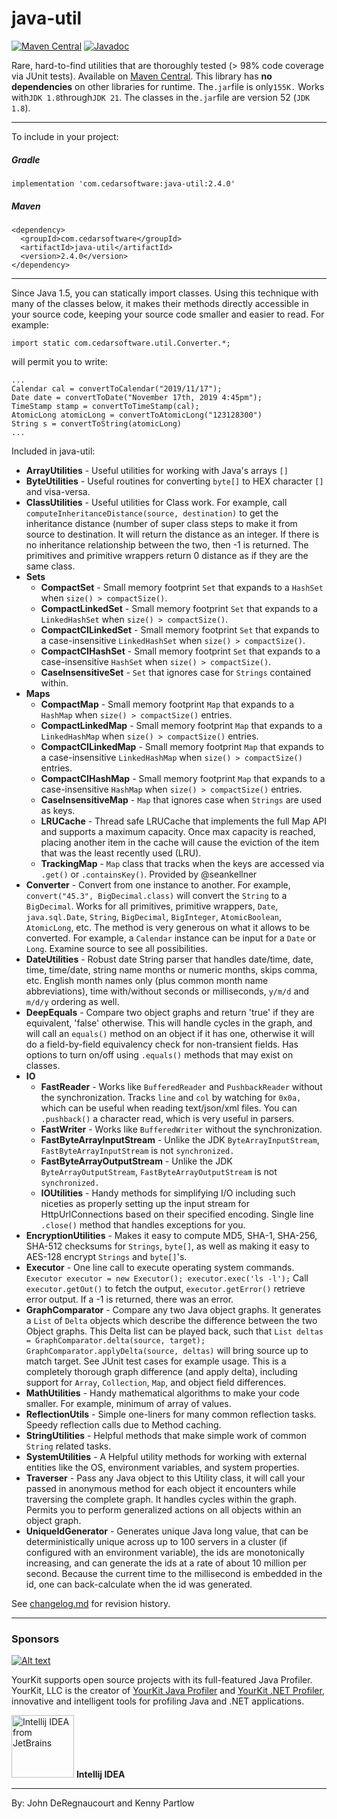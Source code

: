 java-util
=========
<!--[![Build Status](https://travis-ci.org/jdereg/java-util.svg?branch=master)](https://travis-ci.org/jdereg/java-util) -->
[![Maven Central](https://maven-badges.herokuapp.com/maven-central/com.cedarsoftware/java-util/badge.svg)](https://maven-badges.herokuapp.com/maven-central/com.cedarsoftware/java-util)
[![Javadoc](https://javadoc.io/badge/com.cedarsoftware/java-util.svg)](http://www.javadoc.io/doc/com.cedarsoftware/java-util)

Rare, hard-to-find utilities that are thoroughly tested (> 98% code coverage via JUnit tests).
Available on [Maven Central](https://central.sonatype.com/search?q=java-util&namespace=com.cedarsoftware). 
This library has <b>no dependencies</b> on other libraries for runtime.
The`.jar`file is only`155K.`
Works with`JDK 1.8`through`JDK 21`.
The classes in the`.jar`file are version 52 (`JDK 1.8`).

---
To include in your project:
##### Gradle
```
implementation 'com.cedarsoftware:java-util:2.4.0'
```

##### Maven
```
<dependency>
  <groupId>com.cedarsoftware</groupId>
  <artifactId>java-util</artifactId>
  <version>2.4.0</version>
</dependency>
```
---

Since Java 1.5, you can statically import classes.  Using this technique with many of the classes below, it makes their methods directly accessible in your source code, keeping your source code smaller and easier to read.  For example:

```
import static com.cedarsoftware.util.Converter.*;
```
will permit you to write:
```
...
Calendar cal = convertToCalendar("2019/11/17");
Date date = convertToDate("November 17th, 2019 4:45pm");
TimeStamp stamp = convertToTimeStamp(cal);
AtomicLong atomicLong = convertToAtomicLong("123128300")
String s = convertToString(atomicLong)
...
```

Included in java-util:
* **ArrayUtilities** - Useful utilities for working with Java's arrays `[]`
* **ByteUtilities** - Useful routines for converting `byte[]` to HEX character `[]` and visa-versa.
* **ClassUtilities** - Useful utilities for Class work. For example, call `computeInheritanceDistance(source, destination)` to get the inheritance distance (number of super class steps to make it from source to destination. It will return the distance as an integer.  If there is no inheritance relationship between the two,
then -1 is returned.  The primitives and primitive wrappers return 0 distance as if they are the
same class.
* **Sets**
  * **CompactSet** - Small memory footprint `Set` that expands to a `HashSet` when `size() > compactSize()`.
  * **CompactLinkedSet** - Small memory footprint `Set` that expands to a `LinkedHashSet` when `size() > compactSize()`.
  * **CompactCILinkedSet** - Small memory footprint `Set` that expands to a case-insensitive `LinkedHashSet` when `size() > compactSize()`.
  * **CompactCIHashSet** - Small memory footprint `Set` that expands to a case-insensitive `HashSet` when `size() > compactSize()`.
  * **CaseInsensitiveSet** - `Set` that ignores case for `Strings` contained within.  
* **Maps**  
  * **CompactMap** - Small memory footprint `Map` that expands to a `HashMap` when `size() > compactSize()` entries.
  * **CompactLinkedMap** - Small memory footprint `Map` that expands to a `LinkedHashMap` when `size() > compactSize()` entries.
  * **CompactCILinkedMap** - Small memory footprint `Map` that expands to a case-insensitive `LinkedHashMap` when `size() > compactSize()` entries.
  * **CompactCIHashMap** - Small memory footprint `Map` that expands to a case-insensitive `HashMap` when `size() > compactSize()` entries.      
  * **CaseInsensitiveMap** - `Map` that ignores case when `Strings` are used as keys.
  * **LRUCache** - Thread safe LRUCache that implements the full Map API and supports a maximum capacity.  Once max capacity is reached, placing another item in the cache will cause the eviction of the item that was the least recently used (LRU).
  * **TrackingMap** - `Map` class that tracks when the keys are accessed via `.get()` or `.containsKey()`. Provided by @seankellner
* **Converter** - Convert from one instance to another.  For example, `convert("45.3", BigDecimal.class)` will convert the `String` to a `BigDecimal`.  Works for all primitives, primitive wrappers, `Date`, `java.sql.Date`, `String`, `BigDecimal`, `BigInteger`, `AtomicBoolean`, `AtomicLong`, etc.  The method is very generous on what it allows to be converted.  For example, a `Calendar` instance can be input for a `Date` or `Long`.  Examine source to see all possibilities.
* **DateUtilities** - Robust date String parser that handles date/time, date, time, time/date, string name months or numeric months, skips comma, etc. English month names only (plus common month name abbreviations), time with/without seconds or milliseconds, `y/m/d` and `m/d/y` ordering as well.
* **DeepEquals** - Compare two object graphs and return 'true' if they are equivalent, 'false' otherwise.  This will handle cycles in the graph, and will call an `equals()` method on an object if it has one, otherwise it will do a field-by-field equivalency check for non-transient fields.  Has options to turn on/off using `.equals()` methods that may exist on classes.
* **IO**
  * **FastReader** - Works like `BufferedReader` and `PushbackReader` without the synchronization.  Tracks `line` and `col` by watching for `0x0a,` which can be useful when reading text/json/xml files. You can `.pushback()` a character read, which is very useful in parsers.  
  * **FastWriter** - Works like `BufferedWriter` without the synchronization.  
  * **FastByteArrayInputStream** - Unlike the JDK `ByteArrayInputStream`, `FastByteArrayInputStream` is not `synchronized.`
  * **FastByteArrayOutputStream** - Unlike the JDK `ByteArrayOutputStream`, `FastByteArrayOutputStream` is not `synchronized.`
  * **IOUtilities** - Handy methods for simplifying I/O including such niceties as properly setting up the input stream for HttpUrlConnections based on their specified encoding.  Single line `.close()` method that handles exceptions for you.
* **EncryptionUtilities** - Makes it easy to compute MD5, SHA-1, SHA-256, SHA-512 checksums for `Strings`, `byte[]`, as well as making it easy to AES-128 encrypt `Strings` and `byte[]`'s.
* **Executor** - One line call to execute operating system commands.  `Executor executor = new Executor(); executor.exec('ls -l');`  Call `executor.getOut()` to fetch the output, `executor.getError()` retrieve error output.  If a -1 is returned, there was an error.
* **GraphComparator** - Compare any two Java object graphs. It generates a `List` of `Delta` objects which describe the difference between the two Object graphs.  This Delta list can be played back, such that `List deltas = GraphComparator.delta(source, target); GraphComparator.applyDelta(source, deltas)` will bring source up to match target.  See JUnit test cases for example usage.  This is a completely thorough graph difference (and apply delta), including support for `Array`, `Collection`, `Map`, and object field differences.
* **MathUtilities** - Handy mathematical algorithms to make your code smaller.  For example, minimum of array of values.
* **ReflectionUtils** - Simple one-liners for many common reflection tasks.  Speedy reflection calls due to Method caching.
* **StringUtilities** - Helpful methods that make simple work of common `String` related tasks.
* **SystemUtilities** - A Helpful utility methods for working with external entities like the OS, environment variables, and system properties.
* **Traverser** - Pass any Java object to this Utility class, it will call your passed in anonymous method for each object it encounters while traversing the complete graph.  It handles cycles within the graph. Permits you to perform generalized actions on all objects within an object graph.
* **UniqueIdGenerator** - Generates unique Java long value, that can be deterministically unique across up to 100 servers in a cluster (if configured with an environment variable), the ids are monotonically increasing, and can generate the ids at a rate of about 10 million per second.  Because the current time to the millisecond is embedded in the id, one can back-calculate when the id was generated.

See [changelog.md](/changelog.md) for revision history.

---
### Sponsors
[![Alt text](https://www.yourkit.com/images/yklogo.png "YourKit")](https://www.yourkit.com/.net/profiler/index.jsp)

YourKit supports open source projects with its full-featured Java Profiler.
YourKit, LLC is the creator of <a href="https://www.yourkit.com/java/profiler/index.jsp">YourKit Java Profiler</a>
and <a href="https://www.yourkit.com/.net/profiler/index.jsp">YourKit .NET Profiler</a>,
innovative and intelligent tools for profiling Java and .NET applications.

<a href="https://www.jetbrains.com/idea/"><img alt="Intellij IDEA from JetBrains" src="https://s-media-cache-ak0.pinimg.com/236x/bd/f4/90/bdf49052dd79aa1e1fc2270a02ba783c.jpg" data-canonical-src="https://s-media-cache-ak0.pinimg.com/236x/bd/f4/90/bdf49052dd79aa1e1fc2270a02ba783c.jpg" width="100" height="100" /></a>
**Intellij IDEA**<hr>


By: John DeRegnaucourt and Kenny Partlow

